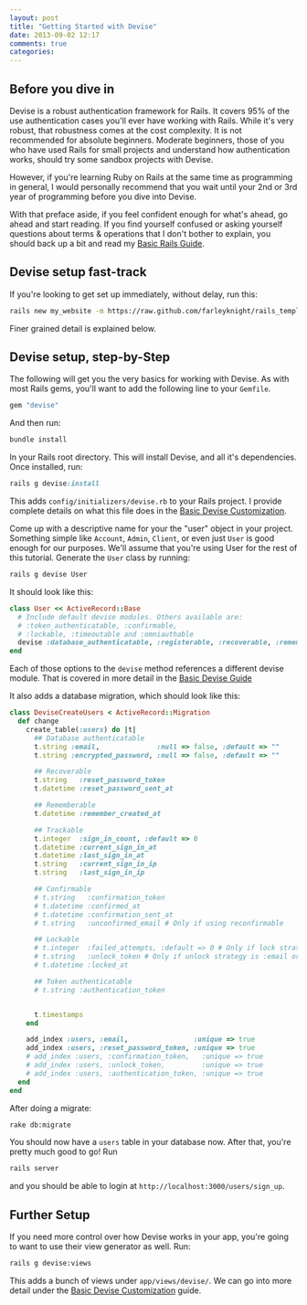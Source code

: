 ```yaml
---
layout: post
title: "Getting Started with Devise"
date: 2013-09-02 12:17
comments: true
categories:
---
```



## Before you dive in

Devise is a robust authentication framework for Rails. It covers 95% of the use authentication cases you'll ever have working with Rails. While it's very robust, that robustness comes at the cost complexity. It is not recommended for absolute beginners. Moderate beginners, those of you who have used Rails for small projects and understand how authentication works, should try some sandbox projects with Devise.

However, if you're learning Ruby on Rails at the same time as programming in general, I would personally recommend that you wait until your 2nd or 3rd year of programming before you dive into Devise.

With that preface aside, if you feel confident enough for what's ahead, go ahead and start reading. If you find yourself confused or asking yourself questions about terms & operations that I don't bother to explain, you should back up a bit and read my [Basic Rails Guide](/basic-rails-guide).


## Devise setup fast-track

If you're looking to get set up immediately, without delay, run this:

```bash
rails new my_website -m https://raw.github.com/farleyknight/rails_templates/master/devise.rb
```

Finer grained detail is explained below.

## Devise setup, step-by-Step

The following will get you the very basics for working with Devise. As with most Rails gems, you'll want to add the following line to your `Gemfile`.

```ruby
gem "devise"
```

And then run:

```bash
bundle install
```

In your Rails root directory. This will install Devise, and all it's dependencies. Once installed, run:

```ruby
rails g devise:install
```

This adds `config/initializers/devise.rb` to your Rails project. I provide complete details on what this file does in the [Basic Devise Customization](/basic-devise-customization/).

Come up with a descriptive name for your the "user" object in your project. Something simple like `Account`, `Admin`, `Client`, or even just `User` is good enough for our purposes. We'll assume that you're using User for the rest of this tutorial. Generate the `User` class by running:

```bash
rails g devise User
```

It should look like this:

```ruby
class User << ActiveRecord::Base
  # Include default devise modules. Others available are:
  # :token_authenticatable, :confirmable,
  # :lockable, :timeoutable and :omniauthable
  devise :database_authenticatable, :registerable, :recoverable, :rememberable, :trackable, :validatable
end
```

Each of those options to the `devise` method references a different devise module. That is covered in more detail in the [Basic Devise Guide](/basic-devise-guide/)

It also adds a database migration, which should look like this:

```ruby
class DeviseCreateUsers < ActiveRecord::Migration
  def change
    create_table(:users) do |t|
      ## Database authenticatable
      t.string :email,              :null => false, :default => ""
      t.string :encrypted_password, :null => false, :default => ""

      ## Recoverable
      t.string   :reset_password_token
      t.datetime :reset_password_sent_at

      ## Rememberable
      t.datetime :remember_created_at

      ## Trackable
      t.integer  :sign_in_count, :default => 0
      t.datetime :current_sign_in_at
      t.datetime :last_sign_in_at
      t.string   :current_sign_in_ip
      t.string   :last_sign_in_ip

      ## Confirmable
      # t.string   :confirmation_token
      # t.datetime :confirmed_at
      # t.datetime :confirmation_sent_at
      # t.string   :unconfirmed_email # Only if using reconfirmable

      ## Lockable
      # t.integer  :failed_attempts, :default => 0 # Only if lock strategy is :failed_attempts
      # t.string   :unlock_token # Only if unlock strategy is :email or :both
      # t.datetime :locked_at

      ## Token authenticatable
      # t.string :authentication_token


      t.timestamps
    end

    add_index :users, :email,                :unique => true
    add_index :users, :reset_password_token, :unique => true
    # add_index :users, :confirmation_token,   :unique => true
    # add_index :users, :unlock_token,         :unique => true
    # add_index :users, :authentication_token, :unique => true
  end
end

```


After doing a migrate:

```bash
rake db:migrate
```

You should now have a `users` table in your database now. After that, you're pretty much good to go! Run

```bash
rails server
```

and you should be able to login at `http://localhost:3000/users/sign_up`.

## Further Setup

If you need more control over how Devise works in your app, you're going to want to use their view generator as well. Run:

```bash
rails g devise:views
```

This adds a bunch of views under `app/views/devise/`. We can go into more detail under the [Basic Devise Customization](/basic-devise-customization/) guide.

